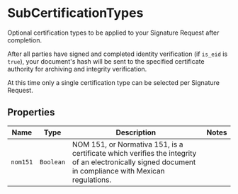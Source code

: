 

# SubCertificationTypes

Optional certification types to be applied to your Signature Request after completion.

After all parties have signed and completed identity verification (if `is_eid` is `true`), your document&#39;s hash will be sent to the specified certificate authority for archiving and integrity verification.

At this time only a single certification type can be selected per Signature Request.

## Properties

Name | Type | Description | Notes
------------ | ------------- | ------------- | -------------
| `nom151` | ```Boolean``` |  NOM 151, or Normativa 151, is a certificate which verifies the integrity of an electronically signed document in compliance with Mexican regulations.  |  |



